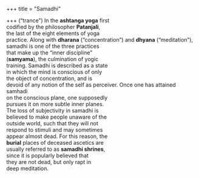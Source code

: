 +++
title = "Samadhi"

+++
(“trance”) In the **ashtanga yoga** first  
codified by the philosopher **Patanjali**,  
the last of the eight elements of yoga  
practice. Along with **dharana** (“concentration”) and **dhyana** (“meditation”),  
samadhi is one of the three practices  
that make up the “inner discipline”  
(**samyama**), the culmination of yogic  
training. Samadhi is described as a state  
in which the mind is conscious of only  
the object of concentration, and is  
devoid of any notion of the self as perceiver. Once one has attained samhadi  
on the conscious plane, one supposedly  
pursues it on more subtle inner planes.  
The loss of subjectivity in samadhi is  
believed to make people unaware of the  
outside world, such that they will not  
respond to stimuli and may sometimes  
appear almost dead. For this reason, the  
**burial** places of deceased ascetics are  
usually referred to as **samadhi shrines**,  
since it is popularly believed that  
they are not dead, but only rapt in  
deep meditation.